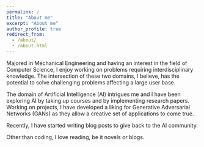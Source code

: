 ```yaml
---
permalink: /
title: "About me"
excerpt: "About me"
author_profile: true
redirect_from: 
  - /about/
  - /about.html
---
```


Majored in Mechanical Engineering and having an interest in the field of Computer Science, I enjoy working on problems requiring interdisciplinary knowledge. The intersection of these two domains, I believe, has the potential to solve challenging problems affecting a large user base. 

The domain of Artificial Intelligence (AI) intrigues me and I have been exploring AI by taking up courses and by implementing research papers. Working on projects, I have developed a liking for Generative Adversarial Networks (GANs) as they allow a creative set of applications to come true. 

Recently, I have started writing blog posts to give back to the AI community.  

Other than coding, I love reading, be it novels or blogs. 
